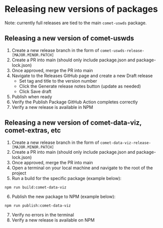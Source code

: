 # Releasing new versions of packages

Note: currently full releases are tied to the main `comet-uswds` package.

## Releasing a new version of comet-uswds

1. Create a new release branch in the form of `comet-uswds-release-[MAJOR.MINOR.PATCH]`
2. Create a PR into main (should only include package.json and package-lock.json)
3. Once approved, merge the PR into main
4. Navigate to the Releases GitHub page and create a new Draft release
   - Set tag and title to the version number
   - Click the Generate release notes button (update as needed)
   - Click Save draft
5. Publish when ready
6. Verify the Publish Package GitHub Action completes correctly
7. Verify a new release is available in NPM

## Releasing a new version of comet-data-viz, comet-extras, etc

1. Create a new release branch in the form of `comet-data-viz-release-[MAJOR.MINOR.PATCH]`
2. Create a PR into main (should only include package.json and package-lock.json)
3. Once approved, merge the PR into main
4. Open a terminal on your local machine and navigate to the root of the project
5. Run a build for the specific package (example below):

```
npm run build:comet-data-viz
```

6. Publish the new package to NPM (example below):

```
npm run publish:comet-data-viz
```

7. Verify no errors in the terminal
8. Verify a new release is available on NPM
